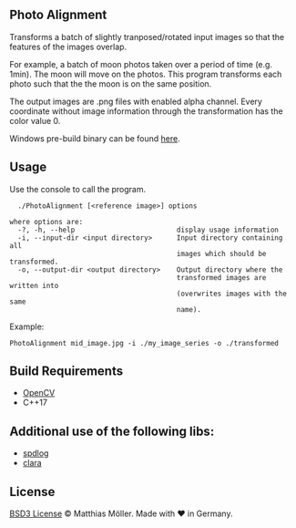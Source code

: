 ## Photo Alignment
Transforms a batch of slightly tranposed/rotated input images so that the features of the images overlap.

For example, a batch of moon photos taken over a period of time (e.g. 1min).
The moon will move on the photos.
This program transforms each photo such that the the moon is on the same position.

The output images are .png files with enabled alpha channel.
Every coordinate without image information through the transformation has the color value 0.

Windows pre-build binary can be found [here](https://github.com/TinyTinni/PhotoAlignment/releases/).

## Usage
Use the console to call the program.
```
  ./PhotoAlignment [<reference image>] options

where options are:
  -?, -h, --help                         display usage information
  -i, --input-dir <input directory>      Input directory containing all
                                         images which should be transformed.
  -o, --output-dir <output directory>    Output directory where the
                                         transformed images are written into
                                         (overwrites images with the same
                                         name).
```

Example:
```
PhotoAlignment mid_image.jpg -i ./my_image_series -o ./transformed
```

## Build Requirements
- [OpenCV](https://opencv.org/)
- C++17

## Additional use of the following libs:
- [spdlog](https://github.com/gabime/spdlog)
- [clara](https://github.com/catchorg/Clara)

## License
[BSD3 License](./LICENSE) © Matthias Möller. Made with ♥ in Germany.
